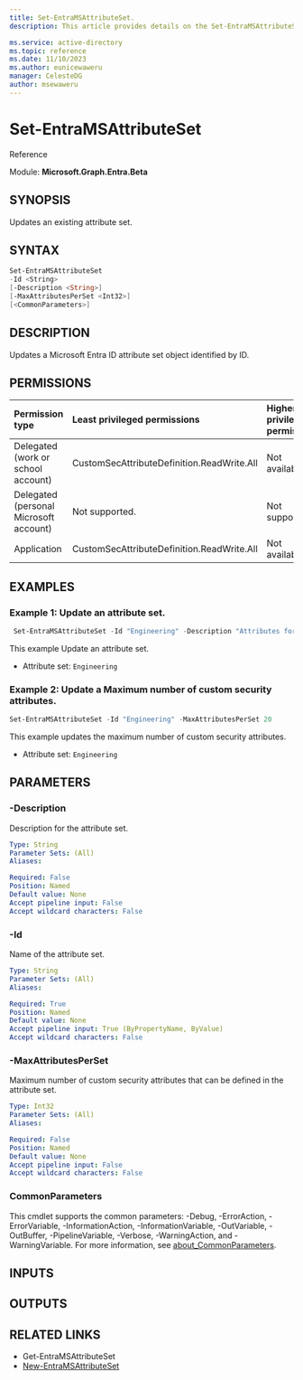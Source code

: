 ```yaml
---
title: Set-EntraMSAttributeSet.
description: This article provides details on the Set-EntraMSAttributeSet command.

ms.service: active-directory
ms.topic: reference
ms.date: 11/10/2023
ms.author: eunicewaweru
manager: CelesteDG
author: msewaweru
---
```


# Set-EntraMSAttributeSet

Reference

Module: **Microsoft.Graph.Entra.Beta**

## SYNOPSIS

Updates an existing attribute set.

## SYNTAX

```powershell
Set-EntraMSAttributeSet 
-Id <String>
[-Description <String>]
[-MaxAttributesPerSet <Int32>]
[<CommonParameters>]
```

## DESCRIPTION 

Updates a Microsoft Entra ID attribute set object identified by ID.

## PERMISSIONS

|Permission type|Least privileged permissions|Higher privileged permissions|
|:---|:---|:---|
|Delegated (work or school account)|CustomSecAttributeDefinition.ReadWrite.All|Not available.|
|Delegated (personal Microsoft account)|Not supported.|Not supported.|
|Application|CustomSecAttributeDefinition.ReadWrite.All|Not available.|

## EXAMPLES

### Example 1: Update an attribute set.
  
```powershell
 Set-EntraMSAttributeSet -Id "Engineering" -Description "Attributes for cloud engineering team"
``` 

This example Update an attribute set.

- Attribute set: `Engineering`

### Example 2: Update a Maximum number of custom security attributes.

```powershell
Set-EntraMSAttributeSet -Id "Engineering" -MaxAttributesPerSet 20
```

This example updates the maximum number of custom security attributes.

- Attribute set: `Engineering`

## PARAMETERS

### -Description
Description for the attribute set.

```yaml
Type: String
Parameter Sets: (All)
Aliases:

Required: False
Position: Named
Default value: None
Accept pipeline input: False
Accept wildcard characters: False
```
### -Id
Name of the attribute set.

```yaml
Type: String
Parameter Sets: (All)
Aliases:

Required: True
Position: Named
Default value: None
Accept pipeline input: True (ByPropertyName, ByValue)
Accept wildcard characters: False
```
### -MaxAttributesPerSet
Maximum number of custom security attributes that can be defined in the attribute set.

```yaml
Type: Int32
Parameter Sets: (All)
Aliases:

Required: False
Position: Named
Default value: None
Accept pipeline input: False
Accept wildcard characters: False
```
### CommonParameters
This cmdlet supports the common parameters: -Debug, -ErrorAction, -ErrorVariable, -InformationAction, -InformationVariable, -OutVariable, -OutBuffer, -PipelineVariable, -Verbose, -WarningAction, and -WarningVariable. For more information, see [about_CommonParameters](http://go.microsoft.com/fwlink/?LinkID=113216).

## INPUTS

## OUTPUTS

## RELATED LINKS

- Get-EntraMSAttributeSet
- [New-EntraMSAttributeSet](./New-EntraMSAttributeSet.md)
